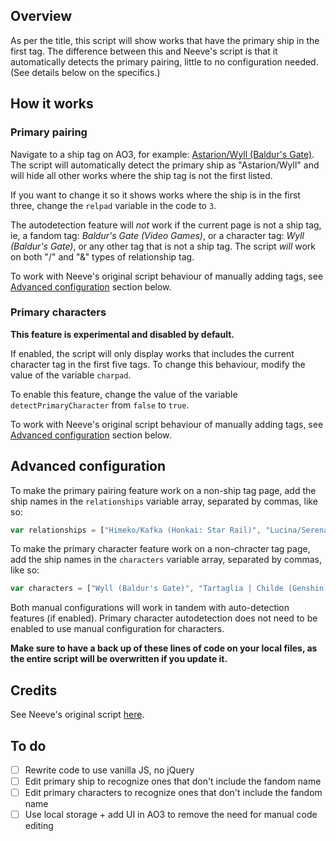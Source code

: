 ## Overview

As per the title, this script will show works that have the primary ship in the first tag. The difference between this and Neeve's script is that it automatically detects the primary pairing, little to no configuration needed. (See details below on the specifics.)

## How it works

### Primary pairing

Navigate to a ship tag on AO3, for example: [Astarion/Wyll (Baldur's Gate)](<https://archiveofourown.org/tags/Astarion*s*Wyll%20(Baldur's%20Gate)/works>). The script will automatically detect the primary ship as "Astarion/Wyll" and will hide all other works where the ship tag is not the first listed.

If you want to change it so it shows works where the ship is in the first three, change the `relpad` variable in the code to `3`.

The autodetection feature will *not* work if the current page is not a ship tag, ie, a fandom tag: *Baldur's Gate (Video Games)*, or a character tag: *Wyll (Baldur's Gate)*, or any other tag that is not a ship tag. The script *will* work on both "/" and "&" types of relationship tag.

To work with Neeve's original script behaviour of manually adding tags, see [Advanced configuration](#advanced-configuration) section below.

### Primary characters

**This feature is experimental and disabled by default.**

If enabled, the script will only display works that includes the current character tag in the first five tags. To change this behaviour, modify the value of the variable `charpad`.

To enable this feature, change the value of  the variable `detectPrimaryCharacter` from `false` to `true`.

To work with Neeve's original script behaviour of manually adding tags, see [Advanced configuration](#advanced-configuration) section below.

## Advanced configuration

To make the primary pairing feature work on a non-ship tag page, add the ship names in the `relationships` variable array, separated by commas, like so:

```js
var relationships = ["Himeko/Kafka (Honkai: Star Rail)", "Lucina/Serena | Severa"];
```

To make the primary character feature work on a non-chracter tag page, add the ship names in the `characters` variable array, separated by commas, like so:

```js
var characters = ["Wyll (Baldur's Gate)", "Tartaglia | Childe (Genshin Impact)"];
```

Both manual configurations will work in tandem with auto-detection features (if enabled). Primary character autodetection does not need to be enabled to use manual configuration for characters.

**Make sure to have a back up of these lines of code on your local files, as the entire script will be overwritten if you update it.**

## Credits

See Neeve's original script [here](https://greasyfork.org/en/scripts/377386-ao3-only-show-primary-pairing).

## To do

- [ ] Rewrite code to use vanilla JS, no jQuery
- [ ] Edit primary ship to recognize ones that don't include the fandom name
- [ ] Edit primary characters to recognize ones that don't include the fandom name
- [ ] Use local storage + add UI in AO3 to remove the need for manual code editing